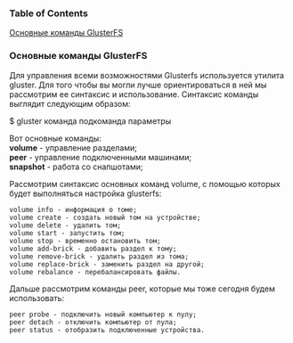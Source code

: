### Table of Contents </br>
[Основные команды GlusterFS](#glusterfs_commands) </br>


### Основные команды GlusterFS <a name=glusterfs_commands></a></br>

Для управления всеми возможностями Glusterfs используется утилита gluster. Для того чтобы вы могли лучше ориентироваться в ней мы рассмотрим ее синтаксис и использование. Синтаксис команды выглядит следующим образом:
</br>

$ gluster команда подкоманда параметры</br>

Вот основные команды:
</br>
**volume** - управление разделами;</br>
**peer** - управление подключенными машинами;</br>
**snapshot** - работа со снапшотами;</br>

Рассмотрим синтаксис основных команд volume, с помощью которых будет выполняться настройка glusterfs:

    volume info - информация о томе;
    volume create - создать новый том на устройстве;
    volume delete - удалить том;
    volume start - запустить том;
    volume stop - временно остановить том;
    volume add-brick - добавить раздел к тому;
    volume remove-brick - удалить раздел из тома;
    volume replace-brick - заменить раздел на другой;
    volume rebalance - перебалансировать файлы.

Дальше рассмотрим команды peer, которые мы тоже сегодня будем использовать:

    peer probe - подключить новый компьютер к пулу;
    peer detach - отключить компьютер от пула;
    peer status - отобразить подключенные устройства.
